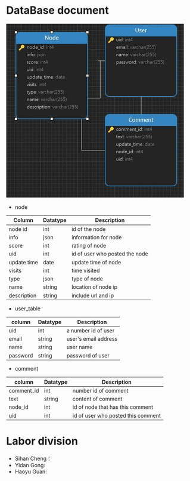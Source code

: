 # DataBase document
![](imgs/DATABASE.png)

* node

| Column  | Datatype  | Description  |
|---|---|---|
| node id  | int  | id of the node  |
| info  | json  | information for node |
| score  | int  | rating of node |
| uid  | int  | id of user who posted the node  |
| update time  | date  | update time of node |
| visits  | int  | time visited  |
| type  | json  | type of node  |
| name | string  | location of node ip  |
| description | string  | include url and ip |

* user_table

| column  | Datatype  | Description  |
|---|---|---|
|  uid | int  | a number id of user  |
| email | string  | user's email address  |
| name  | string  | user name  |
| password | string  | password of user  |

* comment

| column  | Datatype  | Description  |
|---|---|---|
| comment_id | int  | number id of comment  |
| text  | string  | content of comment  |
| node_id  | int  | id of node that has this comment  |
| uid | int  | id of user who posted this comment  |

# Labor division
* Sihan Cheng：
* Yidan Gong:
* Haoyu Guan:

